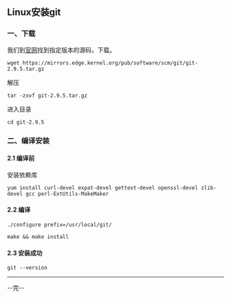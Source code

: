 ## Linux安装git

### 一、下载

我们到[官网](https://mirrors.edge.kernel.org/pub/software/scm/git/)找到指定版本的源码，下载。

```
wget https://mirrors.edge.kernel.org/pub/software/scm/git/git-2.9.5.tar.gz
```

解压

```
tar -zxvf git-2.9.5.tar.gz
```

进入目录

```
cd git-2.9.5
```

### 二、编译安装

#### 2.1 编译前

安装依赖库

```
yum install curl-devel expat-devel gettext-devel openssl-devel zlib-devel gcc perl-ExtUtils-MakeMaker
```

#### 2.2 编译 

```
./configure prefix=/usr/local/git/

make && make install
```


#### 2.3 安装成功

```
git --version
```

---

--完--
